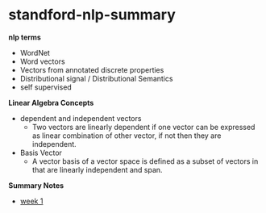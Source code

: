 # standford-nlp-summary

**nlp terms**  
- WordNet  
- Word vectors  
- Vectors from annotated discrete properties
- Distributional signal / Distributional Semantics 
- self supervised

**Linear Algebra Concepts**  
- dependent and independent vectors  
    - Two vectors are linearly dependent if one vector can be expressed as linear combination of other vector, if not then they are independent.  
- Basis Vector  
    - A vector basis of a vector space is defined as a subset of vectors in that are linearly independent and span.  


**Summary Notes**  
- [week 1](week1/README.md)

